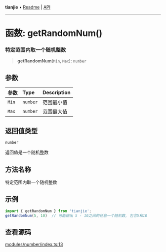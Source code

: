 **tianjie** • [Readme](../README.md) \| [API](../globals.md)

***

# 函数: getRandomNum()

### 特定范围内取一个随机整数

<a id="undefined" name="undefined"></a>

> **getRandomNum**(`Min`, `Max`): `number`

## 参数

| 参数 | Type | Description |
| :------ | :------ | :------ |
| `Min` | `number` | 范围最小值 |
| `Max` | `number` | 范围最大值 |

## 返回值类型

`number`

返回值是一个随机整数

## 方法名称

特定范围内取一个随机整数

## 示例

``` ts
import { getRandomNum } from 'tianjie';
getRandomNum(5, 10)  // 可能输出 5 - 10之间的任意一个随机数, 包含5和10
```

## 查看源码

[modules/number/index.ts:13](https://github.com/hacxy/tianjie/blob/ab406b252bd727d89583a2bd8e45e8529cb4dbc5/src/modules/number/index.ts#L13)
